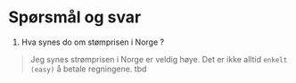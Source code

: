 # Spørsmål og svar

1. Hva synes do om stømprisen i Norge ?

> Jeg synes strømprisen i Norge er veldig høye. Det er ikke alltid `enkelt (easy)` å betale regningene.
tbd
